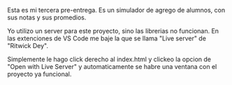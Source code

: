 Esta es mi tercera pre-entrega. Es un simulador de agrego de alumnos, con sus notas y sus promedios. 

Yo utilizo un server para este proyecto, sino las librerias no funcionan. 
En las extenciones de VS Code me baje la que se llama "Live server" de "Ritwick Dey".

Simplemente le hago click derecho al index.html y clickeo la opcion de "Open with Live Server" 
y automaticamente se habre una ventana con el proyecto ya funcional.

